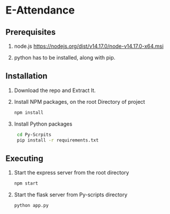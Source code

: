 # E-Attendance

## Prerequisites

1. node.js https://nodejs.org/dist/v14.17.0/node-v14.17.0-x64.msi

2. python has to be installed, along with pip.

## Installation

1. Download the repo and Extract It.

2. Install NPM packages, on the root Directory of project

   ```sh
   npm install      
   ```

3. Install Python packages

   ```sh
    cd Py-Scrpits  
    pip install -r requirements.txt   
   ```

## Executing

1. Start the express server from the root directory

   ```sh
   npm start
   ```

2. Start the flask server from Py-scripts directory

   ```sh
   python app.py
   ```
